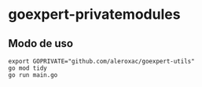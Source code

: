 # goexpert-privatemodules


## Modo de uso
``` shell
export GOPRIVATE="github.com/aleroxac/goexpert-utils"
go mod tidy
go run main.go
```
